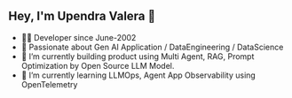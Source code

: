 ## Hey, I'm Upendra Valera  👋
- 👨‍💻 Developer since June-2002
- 🔭 Passionate about Gen AI Application / DataEngineering / DataScience
- 🔭 I’m currently building product using Multi Agent, RAG, Prompt Optimization by Open Source LLM Model.
- 🌱 I’m currently learning LLMOps, Agent App Observability using OpenTelemetry
<!--
**upendravalera/upendravalera** is a ✨ _special_ ✨ repository because its `README.md` (this file) appears on your GitHub profile.

Here are some ideas to get you started:
- 🤖 Founder and Board Member of Cogniverse an AI Startup
- 🚀 Runing a Startup Cogniverse
- 🔭 I’m currently working on ...
- 🌱 I’m currently learning
- 👯 I’m looking to collaborate on ...
- 🤔 I’m looking for help with ...
- 💬 Ask me about ...
- 📫 How to reach me: ...
- 😄 Pronouns: ...
- ⚡ Fun fact: ...
-->
